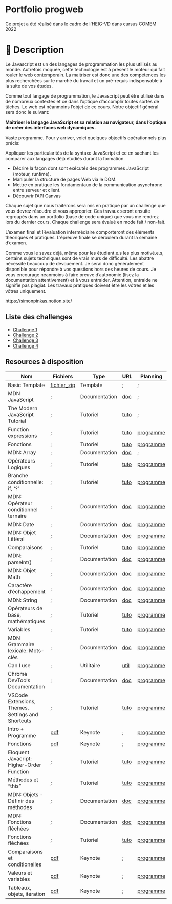 # Portfolio progweb
Ce projet a été réalisé dans le cadre de l'HEIG-VD dans cursus COMEM 2022

# 📜  Description

Le Javascript est un des langages de programmation les plus utilisés au monde. Autrefois moquée, cette technologie est à présent le moteur qui fait rouler le web contemporain. La maitriser est donc une des compétences les plus recherchées sur le marché du travail et un pré-requis indispensable à la suite de vos études. 

Comme tout langage de programmation, le Javascript peut être utilisé dans de nombreux contextes et ce dans l’optique d’accomplir toutes sortes de tâches. Le web est néanmoins l’objet de ce cours. Notre objectif général sera donc le suivant: 

**Maîtriser le langage JavaScript et sa relation au navigateur, dans l’optique de créer des interfaces web dynamiques.**

Vaste programme. Pour y arriver, voici quelques objectifs opérationnels plus précis: 

Appliquer les particularités de la syntaxe JavaScript et ce en sachant les comparer aux langages déjà étudiés durant la formation.

- Décrire la façon dont sont exécutés des programmes JavaScript (moteur, runtime).
- Manipuler la structure de pages Web via le DOM.
- Mettre en pratique les fondamentaux de la communication asynchrone entre serveur et client.
- Découvrir l’API Canvas

Chaque sujet que nous traiterons sera mis en pratique par un challenge que vous devrez résoudre et vous approprier. Ces travaux seront ensuite regroupés dans un portfolio (base de code unique) que vous me rendrez lors du dernier cours. Chaque challenge sera évalué en mode fait / non-fait. 

L’examen final et l’évaluation intermédiaire comporteront des éléments théoriques et pratiques. L’épreuve finale se déroulera durant la semaine d’examen.

Comme vous le savez déjà, même pour les étudiant.e.s les plus motivé.e.s, certains sujets techniques sont de vrais murs de difficulté. Les abattre nécessite beaucoup de dévouement. Je serai donc généralement disponible pour répondre à vos questions hors des heures de cours. Je vous encourage néanmoins à faire preuve d’autonomie (lisez la documentation attentivement) et à vous entraider. Attention, entraide ne signifie pas plagiat. Les travaux pratiques doivent être les vôtres et les vôtres uniquement.

https://simonpinkas.notion.site/


## Liste des challenges
- [Challenge 1](https://kuasar-mknd.github.io/Progweb-Portfolio/challenge-1)
- [Challenge 2](https://kuasar-mknd.github.io/Progweb-Portfolio/challenge-2)
- [Challenge 3](https://kuasar-mknd.github.io/Progweb-Portfolio/challenge-3)
- [Challenge 4](https://kuasar-mknd.github.io/Progweb-Portfolio/challenge-4)



## Resources à disposition
| **Nom**                                           | **Fichiers**                                                                                                                            | **Type**      | **URL**                                                                                              | **Planning**                                           |
|---------------------------------------------------|-----------------------------------------------------------------------------------------------------------------------------------------|---------------|------------------------------------------------------------------------------------------------------|--------------------------------------------------------|
| Basic Template                                    | [fichier_zip](https://s3-us-west-2.amazonaws.com/secure.notion-static.com/ef53cfd3-3b75-4bad-9f4d-d14cf657a732/progweb-template.zip)                   | Template      | ;                                                                                                    | ;                                                      |
| MDN JavaScript                                    | ;                                                                                                                                       | Documentation | [doc](https://developer.mozilla.org/fr/docs/Web/JavaScript/Guide)                                           | ;                                                      |
| The Modern JavaScript Tutorial                    | ;                                                                                                                                       | Tutoriel      | [tuto](https://javascript.info)                                                                              | ;                                                      |
| Function expressions                              | ;                                                                                                                                       | Tutoriel      | [tuto](https://fr.javascript.info/function-expressions)                                                      | [programme](https://www.notion.so/d1ef5c6b482f415ab0322fec96e6b0e1) |
| Fonctions                                         | ;                                                                                                                                       | Tutoriel      | [tuto](https://fr.javascript.info/function-basics)                                                           | [programme](https://www.notion.so/d1ef5c6b482f415ab0322fec96e6b0e1) |
| MDN: Array                                        | ;                                                                                                                                       | Documentation | [doc](https://developer.mozilla.org/fr/docs/Web/JavaScript/Reference/Global_Objects/Array)                  | ;                                                      |
| Opérateurs Logiques                               | ;                                                                                                                                       | Tutoriel      | [tuto](https://fr.javascript.info/logical-operators)                                                         | [programme](https://www.notion.so/252d7b1858584482a3abeeb2d63eb151) |
| Branche conditionnelle: if, ‘?’                   | ;                                                                                                                                       | Tutoriel      | [tuto](https://fr.javascript.info/ifelse)                                                                    | [programme](https://www.notion.so/252d7b1858584482a3abeeb2d63eb151) |
| MDN: Opérateur conditionnel ternaire              | ;                                                                                                                                       | Documentation | [doc](https://developer.mozilla.org/fr/docs/Web/JavaScript/Reference/Operators/Conditional_Operator)        | [programme](https://www.notion.so/a3b2bec79a0547dab62851bec9609c5f) |
| MDN: Date                                         | ;                                                                                                                                       | Documentation | [doc](https://developer.mozilla.org/fr/docs/Web/JavaScript/Reference/Global_Objects/Date)                   | [programme](https://www.notion.so/a3b2bec79a0547dab62851bec9609c5f) |
| MDN: Objet Littéral                               | ;                                                                                                                                       | Documentation | [doc](https://developer.mozilla.org/fr/docs/Web/JavaScript/Guide/Grammar_and_Types#les_littéraux_dobjets)   | [programme](https://www.notion.so/a3b2bec79a0547dab62851bec9609c5f) |
| Comparaisons                                      | ;                                                                                                                                       | Tutoriel      | [tuto](https://fr.javascript.info/comparison#comparaison-de-chaines-de-caracteres)                           | [programme](https://www.notion.so/252d7b1858584482a3abeeb2d63eb151) |
| MDN: parseInt()                                   | ;                                                                                                                                       | Documentation | [doc](https://developer.mozilla.org/fr/docs/Web/JavaScript/Reference/Global_Objects/parseInt)               | [programme](https://www.notion.so/252d7b1858584482a3abeeb2d63eb151) |
| MDN: Objet Math                                   | ;                                                                                                                                       | Documentation | [doc](https://developer.mozilla.org/fr/docs/Web/JavaScript/Reference/Global_Objects/Math)                   | [programme](https://www.notion.so/252d7b1858584482a3abeeb2d63eb151) |
| Caractère d’échappement                           | ;                                                                                                                                       | Documentation | [doc](https://fr.wikipedia.org/wiki/Caractère_d'échappement)                                                | [programme](https://www.notion.so/252d7b1858584482a3abeeb2d63eb151) |
| MDN: String                                       | ;                                                                                                                                       | Documentation | [doc](https://developer.mozilla.org/en-US/docs/Web/JavaScript/Reference/Global_Objects/String)              | [programme](https://www.notion.so/252d7b1858584482a3abeeb2d63eb151) |
| Opérateurs de base, mathématiques                 | ;                                                                                                                                       | Tutoriel      | [tuto](https://fr.javascript.info/operators)                                                                 | [programme](https://www.notion.so/252d7b1858584482a3abeeb2d63eb151) |
| Variables                                         | ;                                                                                                                                       | Tutoriel      | [tuto](https://fr.javascript.info/variables)                                                                 | [programme](https://www.notion.so/252d7b1858584482a3abeeb2d63eb151) |
| MDN Grammaire lexicale: Mots-clés                 | ;                                                                                                                                       | Documentation | [doc](https://developer.mozilla.org/fr/docs/Web/JavaScript/Reference/Lexical_grammar#mots-clés)             | [programme](https://www.notion.so/252d7b1858584482a3abeeb2d63eb151) |
| Can I use                                         | ;                                                                                                                                       | Utilitaire    | [util](https://caniuse.com)                                                                                  | [programme](https://www.notion.so/c3f2b5961564494f9b9c6d7c077faf0e) |
| Chrome DevTools Documentation                     | ;                                                                                                                                       | Documentation | [doc](https://developer.chrome.com/docs/devtools/overview/)                                                 | [programme](https://www.notion.so/c3f2b5961564494f9b9c6d7c077faf0e) |
| VSCode Extensions, Themes, Settings and Shortcuts | ;                                                                                                                                       | Tutoriel      | [tuto](https://www.youtube.com/watch?v=fJEbVCrEMSE&t=10s)                                                    | [programme](https://www.notion.so/c3f2b5961564494f9b9c6d7c077faf0e) |
| Intro + Programme                                 | [pdf](https://s3-us-west-2.amazonaws.com/secure.notion-static.com/b0c6e83b-bbab-4ab6-bc2c-ff9883360fab/1._Intro__Programme.pdf)                | Keynote       | ;                                                                                                    | [programme](https://www.notion.so/c3f2b5961564494f9b9c6d7c077faf0e) |
| Fonctions                                         | [pdf](https://s3-us-west-2.amazonaws.com/secure.notion-static.com/334b24a7-e85d-46e9-9076-b5b0c54b7ad7/05._Fonctions.pdf)                      | Keynote       | ;                                                                                                    | [programme](https://www.notion.so/d1ef5c6b482f415ab0322fec96e6b0e1) |
| Eloquent Javacript: Higher-Order Function         | ;                                                                                                                                       | Tutoriel      | [tuto](https://eloquentjavascript.net/05_higher_order.html)                                                  | [programme](https://www.notion.so/d1ef5c6b482f415ab0322fec96e6b0e1) |
| Méthodes et “this”                                | ;                                                                                                                                       | Tutoriel      | [tuto](https://fr.javascript.info/object-methods)                                                            | [programme](https://www.notion.so/d1ef5c6b482f415ab0322fec96e6b0e1) |
| MDN: Objets - Définir des méthodes                | ;                                                                                                                                       | Documentation | [doc](https://developer.mozilla.org/fr/docs/Web/JavaScript/Guide/Working_with_Objects#définir_des_méthodes) | [programme](https://www.notion.so/d1ef5c6b482f415ab0322fec96e6b0e1) |
| MDN: Fonctions fléchées                           | ;                                                                                                                                       | Documentation | [doc](https://developer.mozilla.org/fr/docs/Web/JavaScript/Reference/Functions/Arrow_functions)             | [programme](https://www.notion.so/d1ef5c6b482f415ab0322fec96e6b0e1) |
| Fonctions fléchées                                | ;                                                                                                                                       | Tutoriel      | [tuto](https://fr.javascript.info/arrow-functions-basics)                                                    | [programme](https://www.notion.so/d1ef5c6b482f415ab0322fec96e6b0e1) |
| Comparaisons et conditionelles                    | [pdf](https://s3-us-west-2.amazonaws.com/secure.notion-static.com/f10cbc5a-b227-4582-a7dd-72b3320327c9/03._Comparaisons_et_Conditionelles.pdf) | Keynote       | ;                                                                                                    | [programme](https://www.notion.so/252d7b1858584482a3abeeb2d63eb151) |
| Valeurs et variables                              | [pdf](https://s3-us-west-2.amazonaws.com/secure.notion-static.com/d83ce9a5-ec96-4caa-a52e-3c74813a3868/02._Valeurs_et_variables.pdf)           | Keynote       | ;                                                                                                    | [programme](https://www.notion.so/252d7b1858584482a3abeeb2d63eb151) |
| Tableaux, objets, itération                       | [pdf](https://s3-us-west-2.amazonaws.com/secure.notion-static.com/e6f5e483-45e7-4865-8fa4-d70966d45745/04._Tableaux_Objets_et_Iteration.pdf)   | Keynote       | ;                                                                                                    | [programme](https://www.notion.so/252d7b1858584482a3abeeb2d63eb151) |

